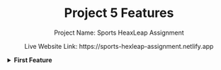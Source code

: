 <div align="center">
  <h1>Project 5 Features</h1>
  <p>Project Name: Sports HeaxLeap Assignment</p>
  <P>Live Website Link: https://sports-hexleap-assignment.netlify.app </P>
</div>

<details><summary><b>First Feature</b></summary>
<p>1. My Project Name is Sports HeaxLeap Assignment.</p>
<details>






